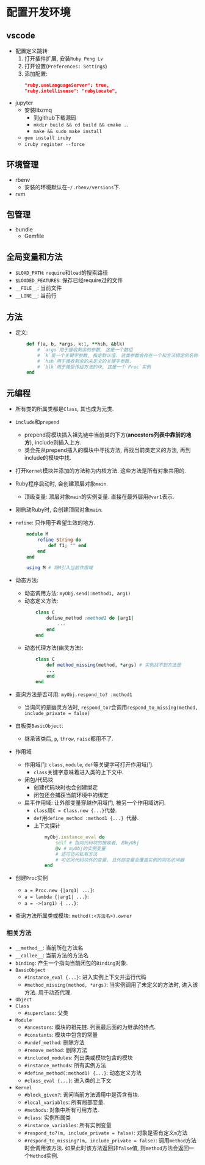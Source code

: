# 配置开发环境
## vscode
* 配置定义跳转
    1. 打开插件扩展, 安装`Ruby Peng Lv`
    2. 打开设置(`Preferences: Settings`)
    3. 添加配置: 
        ```json
        "ruby.useLanguageServer": true, 
        "ruby.intellisense": "rubyLocate", 
        ```
* jupyter
    * 安装libzmq
        * 到github下载源码
        * `mkdir build && cd build && cmake ..`
        * `make && sudo make install`
    * `gem install iruby`
    * `iruby register --force`

## 环境管理
* rbenv
    * 安装的环境默认在`~/.rbenv/versions`下. 
* rvm

## 包管理
* bundle
    * Gemfile

## 全局变量和方法
* `$LOAD_PATH`: `require`和`load`的搜索路径
* `$LOADED_FEATURES`: 保存已经require过的文件
* `__FILE__`: 当前文件
* `__LINE__`: 当前行

## 方法
* 定义: 
    ```rb
        def f(a, b, *args, k:1, **hsh, &blk)
            # `args`用于接收剩余的参数, 这是一个数组
            # `k`是一个关键字参数, 指定默认值. 这类参数会存在一个和方法绑定的名称表中. 
            # `hsh`用于接收剩余的未定义的关键字参数. 
            # `blk`用于接受传给方法的块, 这是一个`Proc`实例
        end
    ```

## 元编程
* 所有类的所属类都是`Class`, 其也成为元类. 
* `include`和`prepend`
    * prepend将模块插入祖先链中当前类的下方(**ancestors列表中靠前的地方**), include则插入上方. 
    * 类会先从prepend插入的模块中寻找方法, 再找当前类定义的方法, 再到include的模块中找. 
* 打开`Kernel`模块并添加的方法称为内核方法. 这些方法是所有对象共用的. 
* Ruby程序启动时, 会创建顶层对象`main`. 
    * 顶级变量: 顶层对象`main`的实例变量. 直接在最外层用`@var1`表示. 
* 刚启动Ruby时, 会创建顶层对象`main`. 
* `refine`: 只作用于希望生效的地方. 
    ```rb
        module M
            refine String do
                def f1; "" end
            end
        end

        using M # 将M引入当前作用域
    ```

* 动态方法: 
    * 动态调用方法: `myObj.send(:method1, arg1)`
    * 动态定义方法: 
        ```rb
            class C
                define_method :method1 do |arg1|
                    ...
                end
            end
        ```
    * 动态代理方法(幽灵方法): 
        ```rb
            class C
                def method_missing(method, *args) # 实例找不到方法是
                ...
                end
            end
        ```
* 查询方法是否可用: `myObj.respond_to? :method1`
    * 当询问的是幽灵方法时, `respond_to?`会调用`respond_to_missing(method, include_private = false)`
* 白板类`BasicObject`: 
    * 继承该类后, `p`, `throw`, `raise`都用不了. 
* 作用域
    * 作用域门: `class`, `module`, `def`等关键字可打开作用域门. 
        * `class`关键字意味着进入类的上下文中. 
    * 闭包/代码块
        * 创建代码块时也会创建绑定
        * 闭包还会捕获当前环境中的绑定
    * 扁平作用域: 让外部变量穿越作用域门, 被另一个作用域访问. 
        * `class`用`C = Class.new {...}`代替. 
        * `def`用`define_method :method1 {...} `代替. 
        * 上下文探针
            ```rb
                myObj.instance_eval do
                    self # 指向代码块的接收者, 即myObj
                    @v # myObj的实例变量
                    # 还可访问私有方法
                    # 可访问代码块外的变量, 且外部变量会覆盖实例的同名访问器
                end
            ```
* 创建`Proc`实例
    * `a = Proc.new {|arg1| ...}`: 
    * `a = lambda {|arg1| ...}`: 
    * `a = ->(arg1) { ...}`: 
* 查询方法所属类或模块: `method(:<方法名>).owner`

### 相关方法
* `__method__`: 当前所在方法名
* `__callee__`: 当前方法的方法名
* `binding`: 产生一个指向当前闭包的`Binding`对象. 
* `BasicObject`
    * `#instance_eval {...}`: 进入实例上下文并运行代码
    * `#method_missing(method, *args)`: 当实例调用了未定义的方法时, 进入该方法. 用于动态代理. 
* `Object`
* `Class`
    * `#superclass`: 父类
* `Module`
    * `#ancestors`: 模块的祖先链. 列表最后面的为继承的终点. 
    * `#constants`: 模块中包含的常量
    * `#undef_method`: 删除方法
    * `#remove_method`: 删除方法
    * `#included_modules`: 列出类或模块包含的模块
    * `#instance_methods`: 所有实例方法
    * `#define_method(:method1) {...}`: 动态定义方法
    * `#class_eval {...}`: 进入类的上下文
* `Kernel`
    * `#block_given?`: 询问当前方法调用中是否含有块. 
    * `#local_variables`: 所有局部变量. 
    * `#methods`: 对象中所有可用方法. 
    * `#class`: 实例所属类
    * `#instance_variables`: 所有实例变量
    * `#respond_to?(m, include_private = false)`: 对象是否有定义`m`方法
    * `#respond_to_missing?(m, include_private = false)`: 调用`method`方法时会调用该方法. 如果此时该方法返回非`false`值, 则`method`方法会返回一个`Method`实例. 